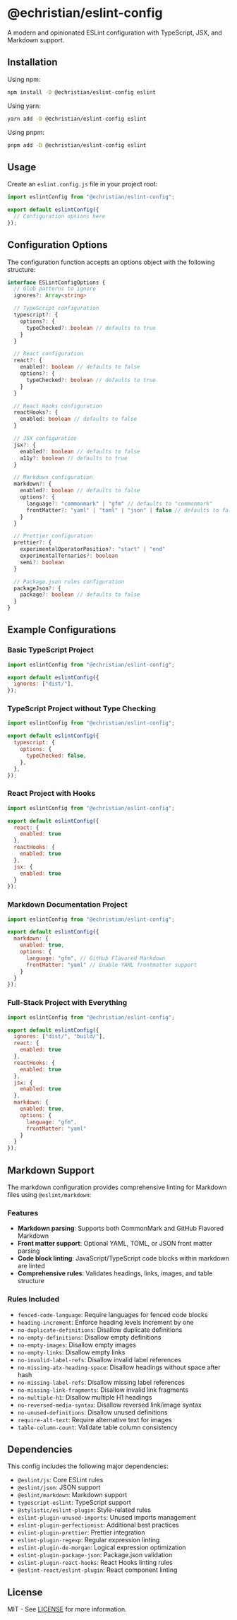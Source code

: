 # @echristian/eslint-config

A modern and opinionated ESLint configuration with TypeScript, JSX, and Markdown support.

## Installation

Using npm:

```bash
npm install -D @echristian/eslint-config eslint
```

Using yarn:

```bash
yarn add -D @echristian/eslint-config eslint
```

Using pnpm:

```bash
pnpm add -D @echristian/eslint-config eslint
```

## Usage

Create an `eslint.config.js` file in your project root:

```javascript
import eslintConfig from "@echristian/eslint-config";

export default eslintConfig({
  // Configuration options here
});
```

## Configuration Options

The configuration function accepts an options object with the following structure:

```typescript
interface ESLintConfigOptions {
  // Glob patterns to ignore
  ignores?: Array<string>

  // TypeScript configuration
  typescript?: {
    options?: {
      typeChecked?: boolean // defaults to true
    }
  }

  // React configuration
  react?: {
    enabled?: boolean // defaults to false
    options?: {
      typeChecked?: boolean // defaults to true
    }
  }

  // React Hooks configuration
  reactHooks?: {
    enabled: boolean // defaults to false
  }

  // JSX configuration
  jsx?: {
    enabled?: boolean // defaults to false
    a11y?: boolean // defaults to true
  }

  // Markdown configuration
  markdown?: {
    enabled?: boolean // defaults to false
    options?: {
      language?: "commonmark" | "gfm" // defaults to "commonmark"
      frontMatter?: "yaml" | "toml" | "json" | false // defaults to false
    }
  }

  // Prettier configuration
  prettier?: {
    experimentalOperatorPosition?: "start" | "end"
    experimentalTernaries?: boolean
    semi?: boolean
  }

  // Package.json rules configuration
  packageJson?: {
    package?: boolean // defaults to false
  }
}
```

## Example Configurations

### Basic TypeScript Project

```javascript
import eslintConfig from "@echristian/eslint-config";

export default eslintConfig({
  ignores: ["dist/"],
});
```

### TypeScript Project without Type Checking

```javascript
import eslintConfig from "@echristian/eslint-config";

export default eslintConfig({
  typescript: {
    options: {
      typeChecked: false,
    },
  },
});
```

### React Project with Hooks

```javascript
import eslintConfig from "@echristian/eslint-config";

export default eslintConfig({
  react: {
    enabled: true
  },
  reactHooks: {
    enabled: true
  },
  jsx: {
    enabled: true
  }
});
```

### Markdown Documentation Project

```javascript
import eslintConfig from "@echristian/eslint-config";

export default eslintConfig({
  markdown: {
    enabled: true,
    options: {
      language: "gfm", // GitHub Flavored Markdown
      frontMatter: "yaml" // Enable YAML frontmatter support
    }
  }
});
```

### Full-Stack Project with Everything

```javascript
import eslintConfig from "@echristian/eslint-config";

export default eslintConfig({
  ignores: ["dist/", "build/"],
  react: {
    enabled: true
  },
  reactHooks: {
    enabled: true
  },
  jsx: {
    enabled: true
  },
  markdown: {
    enabled: true,
    options: {
      language: "gfm",
      frontMatter: "yaml"
    }
  }
});
```

## Markdown Support

The markdown configuration provides comprehensive linting for Markdown files using `@eslint/markdown`:

### Features

- **Markdown parsing**: Supports both CommonMark and GitHub Flavored Markdown
- **Front matter support**: Optional YAML, TOML, or JSON front matter parsing
- **Code block linting**: JavaScript/TypeScript code blocks within markdown are linted
- **Comprehensive rules**: Validates headings, links, images, and table structure

### Rules Included

- `fenced-code-language`: Require languages for fenced code blocks
- `heading-increment`: Enforce heading levels increment by one
- `no-duplicate-definitions`: Disallow duplicate definitions
- `no-empty-definitions`: Disallow empty definitions
- `no-empty-images`: Disallow empty images
- `no-empty-links`: Disallow empty links
- `no-invalid-label-refs`: Disallow invalid label references
- `no-missing-atx-heading-space`: Disallow headings without space after hash
- `no-missing-label-refs`: Disallow missing label references
- `no-missing-link-fragments`: Disallow invalid link fragments
- `no-multiple-h1`: Disallow multiple H1 headings
- `no-reversed-media-syntax`: Disallow reversed link/image syntax
- `no-unused-definitions`: Disallow unused definitions
- `require-alt-text`: Require alternative text for images
- `table-column-count`: Validate table column consistency

## Dependencies

This config includes the following major dependencies:

- `@eslint/js`: Core ESLint rules
- `@eslint/json`: JSON support
- `@eslint/markdown`: Markdown support
- `typescript-eslint`: TypeScript support
- `@stylistic/eslint-plugin`: Style-related rules
- `eslint-plugin-unused-imports`: Unused imports management
- `eslint-plugin-perfectionist`: Additional best practices
- `eslint-plugin-prettier`: Prettier integration
- `eslint-plugin-regexp`: Regular expression linting
- `eslint-plugin-de-morgan`: Logical expression optimization
- `eslint-plugin-package-json`: Package.json validation
- `eslint-plugin-react-hooks`: React Hooks linting rules
- `@eslint-react/eslint-plugin`: React component linting

## License

MIT - See [LICENSE](./LICENSE) for more information.
